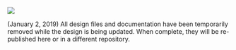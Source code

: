 ![](https://github.com/jerry-D/SYMPL-FP324-AXI4-GP-GPU/blob/master/web_logo.jpg)

(January 2, 2019) All design files and documentation have been temporarily removed while the design is being updated.  When complete, they will be re-published here or in a different repository.
